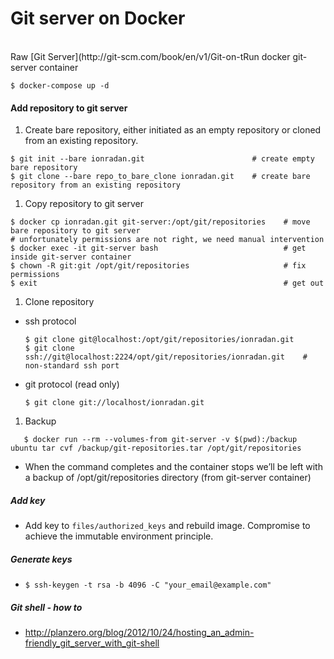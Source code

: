 # Git server on Docker
</br>
Raw [Git Server](http://git-scm.com/book/en/v1/Git-on-t<e-Server-Getting-Git-on-a-Server) (ssh & git protocols)

#### Run docker git-server container
  `$ docker-compose up -d`

#### Add repository to git server
1. Create bare repository, either initiated as an empty repository or cloned from an existing repository.

  ```
  $ git init --bare ionradan.git                        # create empty bare repository
  $ git clone --bare repo_to_bare_clone ionradan.git    # create bare repository from an existing repository
  ```
1. Copy repository to git server

  ```
  $ docker cp ionradan.git git-server:/opt/git/repositories    # move bare repository to git server
  # unfortunately permissions are not right, we need manual intervention
  $ docker exec -it git-server bash                            # get inside git-server container
  $ chown -R git:git /opt/git/repositories                     # fix permissions
  $ exit                                                       # get out
  ```
1. Clone repository

 * ssh protocol

    ```
    $ git clone git@localhost:/opt/git/repositories/ionradan.git
    $ git clone ssh://git@localhost:2224/opt/git/repositories/ionradan.git    # non-standard ssh port
    ```

 * git protocol (read only)

    ```
    $ git clone git://localhost/ionradan.git
    ```
1. Backup

  ```
     $ docker run --rm --volumes-from git-server -v $(pwd):/backup ubuntu tar cvf /backup/git-repositories.tar /opt/git/repositories
 ```
 * When the command completes and the container stops we’ll be left with a backup of /opt/git/repositories directory (from git-server container)

##### Add key
 * Add key to `files/authorized_keys` and rebuild image. Compromise to achieve the immutable environment principle.

##### Generate keys
  * `$ ssh-keygen -t rsa -b 4096 -C "your_email@example.com"`

##### Git shell - how to
  * http://planzero.org/blog/2012/10/24/hosting_an_admin-friendly_git_server_with_git-shell
